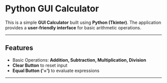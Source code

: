 # Python GUI Calculator

This is a simple **GUI Calculator** built using **Python (Tkinter)**.
The application provides a **user-friendly interface** for basic arithmetic operations.

---

## Features

- Basic Operations: **Addition, Subtraction, Multiplication, Division**
- **Clear Button** to reset input
- **Equal Button ('=')** to evaluate expressions

---
